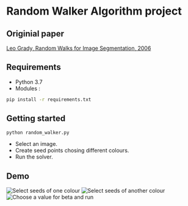 # Random Walker Algorithm project

## Originial paper 

[Leo Grady, Random Walks for Image Segmentation, 2006](http://vision.cse.psu.edu/people/chenpingY/paper/grady2006random.pdf)

## Requirements
* Python 3.7
* Modules :
```bash
pip install -r requirements.txt
```

## Getting started

```bash
python random_walker.py
```

* Select an image.
* Create seed points chosing different colours.
* Run the solver. 

## Demo

![Select seeds of one colour](demo/demo_click.gif)
![Select seeds of another colour](demo/demo_click2.gif)
![Choose a value for beta and run](demo/demo_beta.gif)